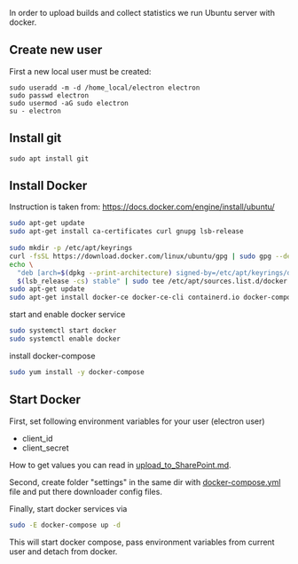 In order to upload builds and collect statistics we run Ubuntu server with docker.

## Create new user
First a new local user must be created:
~~~
sudo useradd -m -d /home_local/electron electron
sudo passwd electron
sudo usermod -aG sudo electron
su - electron
~~~


## Install git
~~~
sudo apt install git
~~~

## Install Docker
Instruction is taken from: https://docs.docker.com/engine/install/ubuntu/
```bash
sudo apt-get update
sudo apt-get install ca-certificates curl gnupg lsb-release
    
sudo mkdir -p /etc/apt/keyrings
curl -fsSL https://download.docker.com/linux/ubuntu/gpg | sudo gpg --dearmor -o /etc/apt/keyrings/docker.gpg
echo \
  "deb [arch=$(dpkg --print-architecture) signed-by=/etc/apt/keyrings/docker.gpg] https://download.docker.com/linux/ubuntu \
  $(lsb_release -cs) stable" | sudo tee /etc/apt/sources.list.d/docker.list > /dev/null
sudo apt-get update
sudo apt-get install docker-ce docker-ce-cli containerd.io docker-compose-plugin

```

start and enable docker service
```bash
sudo systemctl start docker
sudo systemctl enable docker
```

install docker-compose
```bash
sudo yum install -y docker-compose
```

## Start Docker
First, set following environment variables for your user (electron user) 
  - client_id
  - client_secret

How to get values you can read in [upload_to_SharePoint.md](upload_to_SharePoint.md).

Second,
create folder "settings" in the same dir with [docker-compose.yml](../docker/docker-compose.yml) 
file and put there downloader config files.

Finally,
start docker services via
```bash
sudo -E docker-compose up -d
```
This will start docker compose, pass environment variables from current user and detach from docker.
